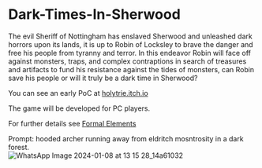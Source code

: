 # Dark-Times-In-Sherwood

The evil Sheriff of Nottingham has enslaved Sherwood and unleashed dark horrors upon its lands, it is up to Robin of Locksley to brave the danger and free his people from tyranny and terror.
In this endeavor Robin will face off against monsters, traps, and complex contraptions in search of treasures and artifacts to fund his resistance against the tides of monsters, can Robin save his people or will it truly be a dark time in Sherwood? 
 </br>

You can see an early PoC at [holytrie.itch.io](https://holytrie.itch.io/dark-times-in-sherwood) </br>

The game will be developed for PC players. </br>

For further details see [Formal Elements](https://github.com/HolyTrie/Dark-Times-In-Sherwood/blob/main/formal-elements.md)

Prompt: hooded archer running away from eldritch mosntrosity in a dark forest. </br>
![WhatsApp Image 2024-01-08 at 13 15 28_14a61032](https://github.com/HolyTrie/Dark-Times-In-Sherwood/assets/73063105/33e7fc98-65b5-4604-8d07-1577b2f0ac11)
